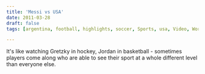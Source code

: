 ```yaml
---
title: 'Messi vs USA'
date: 2011-03-28
draft: false
tags: [argentina, football, highlights, soccer, Sports, usa, Video, World News]

---
```


It's like watching Gretzky in hockey, Jordan in basketball - sometimes players come along who are able to see their sport at a whole different level than everyone else.
